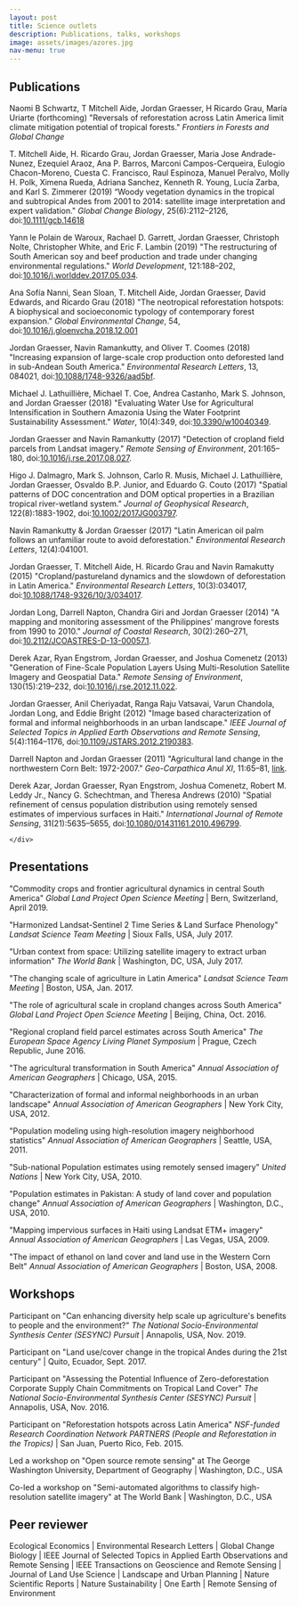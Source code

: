 ```yaml
---
layout: post
title: Science outlets
description: Publications, talks, workshops
image: assets/images/azores.jpg
nav-menu: true
---
```


<!-- Main -->
<div id="main" class="alt">

<h2 id="content">Publications</h2>

<!-- One -->
<section id="one">
	<div class="inner">
		<p>
		Naomi B Schwartz, T Mitchell Aide, Jordan Graesser, H Ricardo Grau, Mar&iacute;a
Uriarte (forthcoming) "Reversals of reforestation across Latin America limit climate mitigation
potential of tropical forests." <i>Frontiers in Forests and Global Change</i>
        </p>
	    <p>
	    T. Mitchell Aide, H. Ricardo Grau, Jordan Graesser, Maria Jose Andrade-Nunez, Ezequiel Araoz, Ana P. Barros, Marconi Campos-Cerqueira, Eulogio Chacon-Moreno, Cuesta C. Francisco, Raul Espinoza, Manuel Peralvo, Molly H. Polk, Ximena Rueda, Adriana Sanchez, Kenneth R. Young, Luc&iacute;a Zarba, and Karl S. Zimmerer (2019) “Woody vegetation dynamics in the tropical and subtropical Andes from 2001 to 2014: satellite image interpretation and expert validation." 
	<i>Global Change Biology</i>, 25(6):2112–2126, doi:<a href="https://onlinelibrary.wiley.com/doi/full/10.1111/gcb.14618">10.1111/gcb.14618</a>
	    </p>
	    <p>
	    Yann le Polain de Waroux, Rachael D. Garrett, Jordan Graesser, Christoph Nolte,
Christopher White, and Eric F. Lambin (2019) "The restructuring of South American soy and beef production and trade under changing environmental regulations." <i>World Development</i>, 121:188–202, doi:<a href="https://doi.org/10.1016/j.worlddev.2017.05.034">10.1016/j.worlddev.2017.05.034</a>.
	    </p>
	    <p>
	    Ana Sof&iacute;a Nanni, Sean Sloan, T. Mitchell Aide, Jordan Graesser, David Edwards,
and Ricardo Grau (2018) "The neotropical reforestation hotspots: A biophysical
and socioeconomic typology of contemporary forest expansion." <i>Global Environmental Change</i>, 54, doi:<a href="https://doi.org/10.1016/j.gloenvcha.2018.12.001">10.1016/j.gloenvcha.2018.12.001</a>
	    </p>
	    <p>
	    Jordan Graesser, Navin Ramankutty, and Oliver T. Coomes (2018) "Increasing
expansion of large-scale crop production onto deforested land in sub-Andean
South America." <i>Environmental Research Letters</i>, 13, 084021, doi:<a href="https://doi.org/10.1088/1748-9326/aad5bf">10.1088/1748-9326/aad5bf</a>.
	    </p>
	    <p>
	    Michael J. Lathuilli&egrave;re, Michael T. Coe, Andrea Castanho, Mark S. Johnson, and 
	    Jordan Graesser (2018) "Evaluating Water Use for Agricultural Intensification in
Southern Amazonia Using the Water Footprint Sustainability Assessment." <i>Water</i>, 10(4):349, doi:<a href="https://doi.org/10.3390/w10040349">10.3390/w10040349</a>.
	    </p>
	    <p>
	    Jordan Graesser and Navin Ramankutty (2017) "Detection of cropland field parcels
from Landsat imagery." <i>Remote Sensing of Environment</i>, 201:165–180, doi:<a href="https://doi.org/10.1016/j.rse.2017.08.027">10.1016/j.rse.2017.08.027</a>.
	    </p>
	    <p>
	    Higo J. Dalmagro, Mark S. Johnson, Carlo R. Musis, Michael J. Lathuilli&egrave;re, Jordan Graesser, 
	    Osvaldo B.P. Junior, and Eduardo G. Couto (2017) "Spatial patterns
of DOC concentration and DOM optical properties in a Brazilian tropical river-wetland system." <i>Journal of Geophysical Research</i>, 122(8):1883-1902, doi:<a href="https://doi.org/10.1002/2017JG003797">10.1002/2017JG003797</a>.
	    </p>
	    <p>
	    Navin Ramankutty & Jordan Graesser (2017) "Latin American oil palm follows
an unfamiliar route to avoid deforestation." <i>Environmental Research Letters</i>, 12(4):041001.
	    </p>
	    <p>
	    Jordan Graesser, T. Mitchell Aide, H. Ricardo Grau and Navin Ramakutty (2015)
"Cropland/pastureland dynamics and the slowdown of deforestation in Latin
America." <i>Environmental Research Letters</i>, 10(3):034017, doi:<a href="https://doi.org/10.1088/1748-9326/10/3/034017">10.1088/1748-9326/10/3/034017</a>.
	    </p>
	    <p>
	    Jordan Long, Darrell Napton, Chandra Giri and Jordan Graesser (2014) "A mapping and monitoring assessment of the Philippines’ mangrove forests from 1990
to 2010." <i>Journal of Coastal Research</i>, 30(2):260–271, doi:<a href="https://doi.org/10.2112/JCOASTRES-D-13-00057.1">10.2112/JCOASTRES-D-13-00057.1</a>.
	    </p>
	    <p>
	    Derek Azar, Ryan Engstrom, Jordan Graesser, and Joshua Comenetz (2013) "Generation of Fine-Scale Population Layers Using Multi-Resolution Satellite Imagery
and Geospatial Data." <i>Remote Sensing of Environment</i>, 130(15):219–232, doi:<a href="https://doi.org/10.1016/j.rse.2012.11.022">10.1016/j.rse.2012.11.022</a>.
	    </p>
	    <p>
	    Jordan Graesser, Anil Cheriyadat, Ranga Raju Vatsavai, Varun Chandola, Jordan
Long, and Eddie Bright (2012) "Image based characterization of formal and informal neighborhoods in an urban landscape." <i>IEEE Journal of Selected Topics in
Applied Earth Observations and Remote Sensing</i>, 5(4):1164–1176, doi:<a href="https://doi.org/10.1109/JSTARS.2012.2190383">10.1109/JSTARS.2012.2190383</a>.
	    </p>
	    <p>
	    Darrell Napton and Jordan Graesser (2011) "Agricultural land change in the northwestern Corn Belt: 1972-2007." <i>Geo-Carpathica Anul XI</i>, 11:65–81, <a href="https://d1wqtxts1xzle7.cloudfront.net/43104412/Agricultural_land_change_in_the_northwes20160226-27802-o1d4ad.pdf?1456507198=&response-content-disposition=inline%3B+filename%3DAgricultural_land_change_in_the_northwes.pdf&Expires=1597358855&Signature=ZxFL28~hdk7FaMUd-Y3wgCII3pljXn~HdQl1yzRtuMPT5WxT1YCH7lOkLtyesSD-KQDOsGzJRPC645yLkitqoDHvU-fvw2keQ9VMCei-vYMW3gR9V9LFERbxdiOB2FFXLkVInv0F78ATKpWXuULYc4MQusFTOXrPzRPPnccneFstJvTXmMaWeIvkLk3V2A95~UqQF-n505mzvNFOQyZ7CSaMyyzacBP50cJ9kIk8PKLPC3BtilfLQY5X9IdB3c-G31O5INiIXu15Lbnf0uc7ich~zyjS-51eFcq8KrV89tR1n3LRlP9rTwrdfYvcT63Lo08iCPjRk-4BIEH3FaDSnA__&Key-Pair-Id=APKAJLOHF5GGSLRBV4ZA">link</a>.
	    </p>
	    <p>
	    Derek Azar, Jordan Graesser, Ryan Engstrom, Joshua Comenetz, Robert M. Leddy
Jr., Nancy G. Schechtman, and Theresa Andrews (2010) "Spatial refinement of
census population distribution using remotely sensed estimates of impervious
surfaces in Haiti." <i>International Journal of Remote Sensing</i>, 31(21):5635–5655, doi:<a href="https://doi.org/10.1080/01431161.2010.496799">10.1080/01431161.2010.496799</a>.
	    </p>
    
    </div>
	
</section>

<h2 id="content">Presentations</h2>

<!-- One -->
<section id="one">
	<div class="inner">
		<p>
		"Commodity crops and frontier agricultural dynamics in central South America" <i>Global
Land Project Open Science Meeting</i> | Bern, Switzerland, April 2019.
        </p>
        <p>
        "Harmonized Landsat-Sentinel 2 Time Series & Land Surface Phenology" <i>Landsat Science Team Meeting</i> | Sioux Falls, USA, July 2017.
        </p>
        <p>
        "Urban context from space: Utilizing satellite imagery to extract urban information" <i>The World Bank</i> | Washington, DC, USA, July 2017.
        </p>
        <p>
        "The changing scale of agriculture in Latin America" <i>Landsat Science Team Meeting</i> | Boston, USA, Jan. 2017.        
        </p>
        <p>
        "The role of agricultural scale in cropland changes across South America" <i>Global Land Project Open Science Meeting</i> | Beijing, China, Oct. 2016.        
        </p>
        <p>
        "Regional cropland field parcel estimates across South America" <i>The European Space Agency Living Planet Symposium</i> | Prague, Czech Republic, June 2016.        
        </p>
        <p>
        "The agricultural transformation in South America" <i>Annual Association of American Geographers</i> | Chicago, USA, 2015.        
        </p>
        <p>
        "Characterization of formal and informal neighborhoods in an urban landscape" <i>Annual Association of American Geographers</i> | New York City, USA, 2012.
        </p>
        <p>
        "Population modeling using high-resolution imagery neighborhood statistics" <i>Annual Association of American Geographers</i> | Seattle, USA, 2011.        
        </p>
        <p>
        "Sub-national Population estimates using remotely sensed imagery" <i>United Nations</i> | New York City, USA, 2010.        
        </p>
        <p>
        "Population estimates in Pakistan: A study of land cover and population change" <i>Annual Association of American Geographers</i> | Washington, D.C., USA, 2010.
        </p>
        <p>
        "Mapping impervious surfaces in Haiti using Landsat ETM+ imagery" <i>Annual Association of American Geographers</i> | Las Vegas, USA, 2009.
        </p>
        <p>
        "The impact of ethanol on land cover and land use in the Western Corn Belt" <i>Annual Association of American Geographers</i> | Boston, USA, 2008.
        </p>  
    </div>
</section>

<h2 id="content">Workshops</h2>

<!-- One -->
<section id="one">
	<div class="inner">
	<p>
	Participant on "Can enhancing diversity help scale up agriculture's benefits to people and
the environment?" <i>The National Socio-Environmental Synthesis Center (SESYNC) Pursuit</i> | Annapolis, USA, Nov. 2019.
	</p>
	<p>
	Participant on "Land use/cover change in the tropical Andes during the 21st century" | Quito, Ecuador, Sept. 2017.
	</p>
	<p>
	Participant on "Assessing the Potential Influence of Zero-deforestation Corporate Supply Chain Commitments on Tropical Land Cover" <i>The National Socio-Environmental
Synthesis Center (SESYNC) Pursuit</i> | Annapolis, USA, Nov. 2016.
	</p>
	<p>
	Participant on "Reforestation hotspots across Latin America" <i>NSF-funded Research
Coordination Network PARTNERS (People and Reforestation in the Tropics)</i> | San Juan, Puerto Rico, Feb. 2015.
	</p>
	<p>
	Led a workshop on "Open source remote sensing" at The George Washington University, Department of Geography | Washington, D.C., USA
	</p>	
	<p>
	Co-led a workshop on "Semi-automated algorithms to classify high-resolution satellite imagery" at The World Bank | Washington, D.C., USA
	</p>
	</div>
</section>

<h2 id="content">Peer reviewer</h2>

<!-- One -->
<section id="one">
	<div class="inner">
	<p>
	Ecological Economics | Environmental Research Letters | Global Change Biology | IEEE Journal of Selected Topics in Applied Earth Observations and Remote Sensing | IEEE Transactions on Geoscience and Remote Sensing | Journal of Land Use Science | Landscape and Urban Planning | Nature Scientific Reports | Nature Sustainability | One Earth | Remote Sensing of Environment
	</p>
	</div>
</section>

</div>
